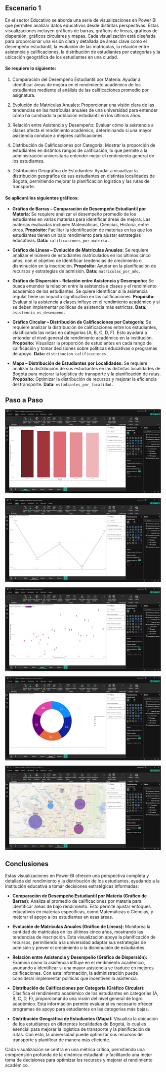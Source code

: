 ## Escenario 1

En el sector Educativo se aborda una serie de visualizaciones en Power BI que permiten analizar datos educativos desde distintas perspectivas. Estas visualizaciones incluyen gráficos de barras, gráficos de líneas, gráficos de dispersión, gráficos circulares y mapas. Cada visualización está diseñada para proporcionar una visión clara y detallada de áreas clave como el desempeño estudiantil, la evolución de las matrículas, la relación entre asistencia y calificaciones, la distribución de estudiantes por categorías y la ubicación geográfica de los estudiantes en una ciudad.

#### Se requiere lo siguiente:

1. Comparación del Desempeño Estudiantil por Materia: Ayudar a identificar áreas de mejora en el rendimiento académico de los estudiantes mediante el análisis de las calificaciones promedio por asignatura.

2. Evolución de Matrículas Anuales: Proporcionar una visión clara de las tendencias en las matrículas anuales de una universidad para entender cómo ha cambiado la población estudiantil en los últimos años.

3. Relación entre Asistencia y Desempeño: Evaluar cómo la asistencia a clases afecta el rendimiento académico, determinando si una mayor asistencia conduce a mejores calificaciones.

4. Distribución de Calificaciones por Categoría: Mostrar la proporción de estudiantes en distintos rangos de calificación, lo que permite a la administración universitaria entender mejor el rendimiento general de los estudiantes.

5. Distribución Geográfica de Estudiantes: Ayudar a visualizar la distribución geográfica de sus estudiantes en distintas localidades de Bogotá, permitiendo mejorar la planificación logística y las rutas de transporte.

#### Se aplicará los siguientes gráficos:

- **Gráfico de Barras – Comparación de Desempeño Estudiantil por Materia:** Se requiere analizar el desempeño promedio de los estudiantes en varias materias para identificar áreas de mejora. Las materias evaluadas incluyen Matemáticas, Ciencias, Historia, entre otras. **Propósito:** Facilitar la identificación de materias en las que los estudiantes tienen un bajo rendimiento para ajustar estrategias educativas. **Data:** `calificaciones_por_materia.`

- **Gráfico de Líneas – Evolución de Matrículas Anuales:** Se requiere analizar el número de estudiantes matriculados en los últimos cinco años, con el objetivo de identificar tendencias de crecimiento o disminución en la inscripción. **Propósito:** Ayudar en la planificación de recursos y estrategias de admisión. **Data:** `matriculas_por_año.`

- **Gráfico de Dispersión – Relación entre Asistencia y Desempeño:** Se busca entender la relación entre la asistencia a clases y el rendimiento académico de los estudiantes. Se quiere identificar si la asistencia regular tiene un impacto significativo en las calificaciones. **Propósito:** Evaluar si la asistencia a clases influye en el rendimiento académico y si se deben implementar políticas de asistencia más estrictas. **Data:** `asistencia_vs_desempeno.`

- **Gráfico Circular – Distribución de Calificaciones por Categoría:** Se requiere analizar la distribución de calificaciones entre los estudiantes, clasificando las notas en categorías (A, B, C, D, F). Esto ayudará a entender el nivel general de rendimiento académico en la institución. **Propósito:** Visualizar la proporción de estudiantes en cada rango de calificación y tomar decisiones sobre políticas educativas o programas de apoyo. **Data:** `distribucion_calificaciones.`

- **Mapa – Distribución de Estudiantes por Localidades:** Se requiere analizar la distribución de sus estudiantes en las distintas localidades de Bogotá para mejorar la logística de transporte y la planificación de rutas. **Propósito:** Optimizar la distribución de recursos y mejorar la eficiencia del transporte. **Data:** `estudiantes_por_localidad.`

## Paso a Paso

![Captura de pantalla del escenario 1 en Power BI](lab18_1-1.png)

![Captura de pantalla del escenario 1 en Power BI](lab18_1-2.png)

![Captura de pantalla del escenario 1 en Power BI](lab18_1-3.png)

![Captura de pantalla del escenario 1 en Power BI](lab18_1-4.png)

![Captura de pantalla del escenario 1 en Power BI](lab18_1-5.png)

## Conclusiones

Estas visualizaciones en Power BI ofrecen una perspectiva completa y detallada del rendimiento y la distribución de los estudiantes, ayudando a la institución educativa a tomar decisiones estratégicas informadas:

- **Comparación de Desempeño Estudiantil por Materia (Gráfico de Barras):** Analiza el promedio de calificaciones por materia para identificar áreas de bajo rendimiento. Esto permite ajustar enfoques educativos en materias específicas, como Matemáticas o Ciencias, y mejorar el apoyo a los estudiantes en esas áreas.

- **Evolución de Matrículas Anuales (Gráfico de Líneas):** Monitorea la cantidad de matrículas en los últimos cinco años, mostrando las tendencias de inscripción. Esta visualización apoya la planificación de recursos, permitiendo a la universidad adaptar sus estrategias de admisión y prever el crecimiento o la disminución de estudiantes.

- **Relación entre Asistencia y Desempeño (Gráfico de Dispersión):** Examina cómo la asistencia influye en el rendimiento académico, ayudando a identificar si una mayor asistencia se traduce en mejores calificaciones. Con esta información, la administración puede considerar implementar políticas que incentiven la asistencia.

- **Distribución de Calificaciones por Categoría (Gráfico Circular):** Clasifica el rendimiento académico de los estudiantes en categorías (A, B, C, D, F), proporcionando una visión del nivel general de logro académico. Esta información permite evaluar si es necesario ofrecer programas de apoyo para estudiantes en las categorías más bajas.

- **Distribución Geográfica de Estudiantes (Mapa):** Visualiza la ubicación de los estudiantes en diferentes localidades de Bogotá, lo cual es esencial para mejorar la logística de transporte y la planificación de rutas. Con esto, la universidad puede optimizar sus recursos de transporte y planificar de manera más eficiente.

Cada visualización se centra en una métrica crítica, permitiendo una comprensión profunda de la dinámica estudiantil y facilitando una mejor toma de decisiones para optimizar los recursos y mejorar el rendimiento académico.
